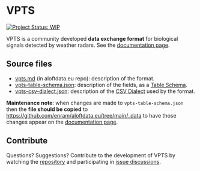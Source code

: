 # VPTS

[![Project Status: WIP](https://www.repostatus.org/badges/latest/wip.svg)](https://www.repostatus.org/#wip)

VPTS is a community developed **data exchange format** for biological signals detected by weather radars. See the [documentation page](https://aloftdata.eu/formats/vpts/).

## Source files

- [vpts.md](https://github.com/enram/aloftdata.eu/blob/main/pages/formats/vpts.md) (in aloftdata.eu repo): description of the format.
- [vpts-table-schema.json](vpts-table-schema.json): description of the fields, as a [Table Schema](https://specs.frictionlessdata.io/table-schema/).
- [vpts-csv-dialect.json](vpts-csv-dialect): description of the [CSV Dialect](https://specs.frictionlessdata.io/csv-dialect/) used by the format.

**Maintenance note**: when changes are made to `vpts-table-schema.json` then the **file should be copied** to <https://github.com/enram/aloftdata.eu/tree/main/_data> to have those changes appear on the [documentation page](https://aloftdata.eu/formats/vpts/).

## Contribute

Questions? Suggestions? Contribute to the development of VPTS by watching the [repository](https://github.com/enram/vpts) and participating in [issue discussions](https://github.com/enram/vpts/issues).
